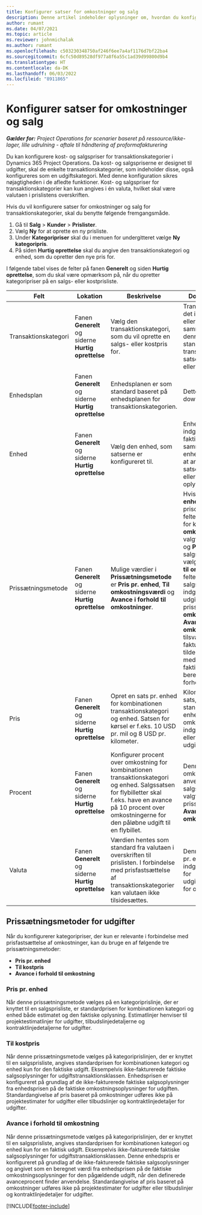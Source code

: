 ```yaml
---
title: Konfigurer satser for omkostninger og salg
description: Denne artikel indeholder oplysninger om, hvordan du konfigurerer omkostnings- og salgspriserne for transaktions- og udgiftskategorier.
author: rumant
ms.date: 04/07/2021
ms.topic: article
ms.reviewer: johnmichalak
ms.author: rumant
ms.openlocfilehash: c503230348750af246f6ee7a4af1176d7bf22ba4
ms.sourcegitcommit: 6cfc50d89528df977a8f6a55c1ad39d99800d9b4
ms.translationtype: HT
ms.contentlocale: da-DK
ms.lasthandoff: 06/03/2022
ms.locfileid: "8911865"
---
```

# <a name="set-up-cost-and-sales-rates-for-expenses"></a>Konfigurer satser for omkostninger og salg

_**Gælder for:** Project Operations for scenarier baseret på ressource/ikke-lager, lille udrulning - aftale til håndtering af proformafakturering_

Du kan konfigurere kost- og salgspriser for transaktionskategorier i Dynamics 365 Project Operations. Da kost- og salgspriserne er designet til udgifter, skal de enkelte transaktionskategorier, som indeholder disse, også konfigureres som en udgiftskategori. Med denne konfiguration sikres nøjagtigheden i de afledte funktioner. Kost- og salgspriser for transaktionskategorier kan kun angives i én valuta, hvilket skal være valutaen i prislistens overskriften.

Hvis du vil konfigurere satser for omkostninger og salg for transaktionskategorier, skal du benytte følgende fremgangsmåde. 

1. Gå til **Salg** > **Kunder** > **Prislister**.
2. Vælg **Ny** for at oprette en ny prisliste. 
3. Under **Kategoripriser** skal du i menuen for undergitteret vælge **Ny kategoripris**. 
4. På siden **Hurtig oprettelse** skal du angive den transaktionskategori og enhed, som du opretter den nye pris for.

I følgende tabel vises de felter på fanen **Generelt** og siden **Hurtig oprettelse**, som du skal være opmærksom på, når du opretter kategoripriser på en salgs- eller kostprisliste.

| Felt | Lokation | Beskrivelse | Downstream-virkning |
| --- | --- | --- | --- |
| Transaktionskategori | Fanen **Generelt** og siderne **Hurtig oprettelse** | Vælg den transaktionskategori, som du vil oprette en salgs- eller kostpris for. | Transaktionskategorien i det indgående estimat eller den faktiske udgift sammenholdes med denne linje for at angive standarden for transaktionskategoriens satser for omkostninger eller salg. |
| Enhedsplan | Fanen **Generelt** og siderne **Hurtig oprettelse** | Enhedsplanen er som standard baseret på enhedsplanen for transaktionskategorien. | Dette felt har ingen downstream-virkning. |
| Enhed | Fanen **Generelt** og siderne **Hurtig oprettelse** | Vælg den enhed, som satserne er konfigureret til. | Enheden for det indgående estimat eller faktiske oplysning sammenholdes med enheden på denne linje for at angive standarden for satsen for udgiftsestimatet eller den faktiske oplysning. |
| Prissætningsmetode | Fanen **Generelt** og siderne **Hurtig oprettelse** | Mulige værdier i **Prissætningsmetode** er **Pris pr. enhed**, **Til omkostningsværdi** og **Avance i forhold til omkostninger**. | Hvis du vælge **Pris pr. enhed** under prisopsætningen, låses feltet **Procent** på prislinjen for kategorien. Hvis **Til omkostningsværdi** er valgt, låses felterne **Pris** og **Procent** på salgsprislisten. Hvis du vælger **Avance i forhold til omkostninger**, låses feltet **Pris** på salgsprislisten. På en indgående faktisk linje til udgifter resulterer prissætningsmetoden **Til omkostningsværdi** eller **Avance i forhold til omkostning** i, at den tilsvarende ikke-fakturerede salgslinje tildeles en pris, der er lig med prisen på den faktiske omkostning eller beregnes som en avance i forhold til prisen. |
| Pris | Fanen **Generelt** og siderne **Hurtig oprettelse** | Opret en sats pr. enhed for kombinationen transaktionskategori og enhed. Satsen for kørsel er f.eks. 10 USD pr. mil og 8 USD pr. kilometer. | Kilometersatsen er den sats, der er angivet som standardværdi for pr. enhedspris eller omkostning på det indgående estimatlinje eller faktiske linje for en udgiftstransaktionsklasse.|
| Procent | Fanen **Generelt** og siderne **Hurtig oprettelse** | Konfigurer procent over omkostning for kombinationen transaktionskategori og enhed. Salgssatsen for flybilletter skal f.eks. have en avance på 10 procent over omkostningerne for den påløbne udgift til en flybillet. | Denne procent over omkostning kan kun anvendes på en salgsprisliste, når den valgte prissætningsmetode er **Avance i forhold til omkostning**. |
| Valuta | Fanen **Generelt** og siderne **Hurtig oprettelse** | Værdien hentes som standard fra valutaen i overskriften til prislisten. I forbindelse med prisfastsættelse af transaktionskategorier kan valutaen ikke tilsidesættes. | Denne valutas standard er pr. enhedspris for den indgående faktiske linje for udgiftstransaktionsklassen for omkostninger og salg. |

## <a name="pricing-methods-for-expenses"></a>Prissætningsmetoder for udgifter

Når du konfigurerer kategoripriser, der kun er relevante i forbindelse med prisfastsættelse af omkostninger, kan du bruge en af følgende tre prissætningsmetoder:

- **Pris pr. enhed**
- **Til kostpris**
- **Avance i forhold til omkostning**

### <a name="price-per-unit"></a>Pris pr. enhed
Når denne prissætningsmetode vælges på en kategoriprislinje, der er knyttet til en salgsprisliste, er standardprisen for kombinationen kategori og enhed både estimatet og den faktiske oplysning. Estimatlinjer henviser til projektestimatlinjer for udgifter, tilbudslinjedetaljerne og kontraktlinjedetaljerne for udgifter.

### <a name="at-cost"></a>Til kostpris
Når denne prissætningsmetode vælges på kategoriprislinjen, der er knyttet til en salgsprisliste, angives standardprisen for kombinationen kategori og enhed kun for den faktiske udgift. Eksempelvis ikke-fakturerede faktiske salgsoplysninger for udgiftstransaktionsklassen. Enhedsprisen er konfigureret på grundlag af de ikke-fakturerede faktiske salgsoplysninger fra enhedsprisen på de faktiske omkostningsoplysninger for udgiften. Standardangivelse af pris baseret på omkostninger udføres ikke på projektestimater for udgifter eller tilbudslinjer og kontraktlinjedetaljer for udgifter.

### <a name="markup-over-cost"></a>Avance i forhold til omkostning
Når denne prissætningsmetode vælges på kategoriprislinjen, der er knyttet til en salgsprisliste, angives standardprisen for kombinationen kategori og enhed kun for en faktisk udgift. Eksempelvis ikke-fakturerede faktiske salgsoplysninger for udgiftstransaktionsklassen. Denne enhedspris er konfigureret på grundlag af de ikke-fakturerede faktiske salgsoplysninger og angivet som en beregnet værdi fra enhedsprisen på de faktiske omkostningsoplysninger for den pågældende udgift, når den definerede avanceprocent finder anvendelse. Standardangivelse af pris baseret på omkostninger udføres ikke på projektestimater for udgifter eller tilbudslinjer og kontraktlinjedetaljer for udgifter.


[!INCLUDE[footer-include](../includes/footer-banner.md)]
